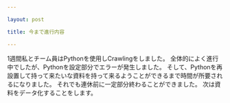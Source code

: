 ```yaml
---

layout: post

title: 今まで進行内容

---
```


1週間私とチーム員はPythonを使用しCrawlingをしました。
全体的によく進行中でしたが、Pythonを設定部分でエラーが発生しました。
そして、Pythonを再設置して持って来たいな資料を持って来るようことができるまで時間が所要されるになりました。
それでも連休前に一定部分終わることができました。
次は資料をデータ化することをします。
